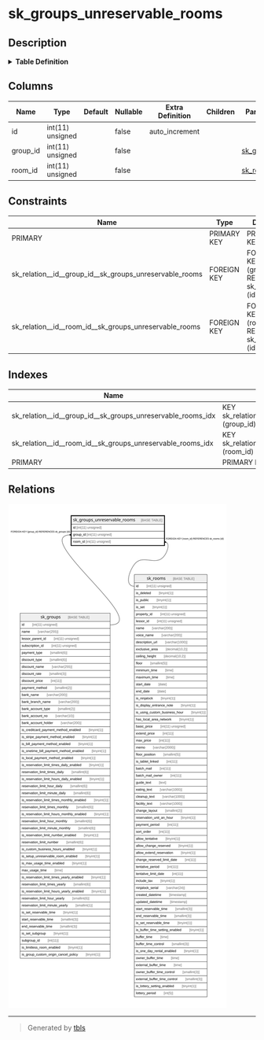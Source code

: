 # sk_groups_unreservable_rooms

## Description

<details>
<summary><strong>Table Definition</strong></summary>

```sql
CREATE TABLE `sk_groups_unreservable_rooms` (
  `id` int(11) unsigned NOT NULL AUTO_INCREMENT,
  `group_id` int(11) unsigned NOT NULL,
  `room_id` int(11) unsigned NOT NULL,
  PRIMARY KEY (`id`),
  KEY `sk_relation__id__room_id__sk_groups_unreservable_rooms_idx` (`room_id`),
  KEY `sk_relation__id__group_id__sk_groups_unreservable_rooms_idx` (`group_id`),
  CONSTRAINT `sk_relation__id__group_id__sk_groups_unreservable_rooms` FOREIGN KEY (`group_id`) REFERENCES `sk_groups` (`id`) ON DELETE CASCADE ON UPDATE CASCADE,
  CONSTRAINT `sk_relation__id__room_id__sk_groups_unreservable_rooms` FOREIGN KEY (`room_id`) REFERENCES `sk_rooms` (`id`) ON DELETE CASCADE ON UPDATE CASCADE
) ENGINE=InnoDB AUTO_INCREMENT=[Redacted by tbls] DEFAULT CHARSET=utf8mb4 COLLATE=utf8mb4_unicode_ci
```

</details>

## Columns

| Name | Type | Default | Nullable | Extra Definition | Children | Parents | Comment |
| ---- | ---- | ------- | -------- | ---------------- | -------- | ------- | ------- |
| id | int(11) unsigned |  | false | auto_increment |  |  |  |
| group_id | int(11) unsigned |  | false |  |  | [sk_groups](sk_groups.md) |  |
| room_id | int(11) unsigned |  | false |  |  | [sk_rooms](sk_rooms.md) |  |

## Constraints

| Name | Type | Definition |
| ---- | ---- | ---------- |
| PRIMARY | PRIMARY KEY | PRIMARY KEY (id) |
| sk_relation__id__group_id__sk_groups_unreservable_rooms | FOREIGN KEY | FOREIGN KEY (group_id) REFERENCES sk_groups (id) |
| sk_relation__id__room_id__sk_groups_unreservable_rooms | FOREIGN KEY | FOREIGN KEY (room_id) REFERENCES sk_rooms (id) |

## Indexes

| Name | Definition |
| ---- | ---------- |
| sk_relation__id__group_id__sk_groups_unreservable_rooms_idx | KEY sk_relation__id__group_id__sk_groups_unreservable_rooms_idx (group_id) USING BTREE |
| sk_relation__id__room_id__sk_groups_unreservable_rooms_idx | KEY sk_relation__id__room_id__sk_groups_unreservable_rooms_idx (room_id) USING BTREE |
| PRIMARY | PRIMARY KEY (id) USING BTREE |

## Relations

![er](sk_groups_unreservable_rooms.svg)

---

> Generated by [tbls](https://github.com/k1LoW/tbls)
